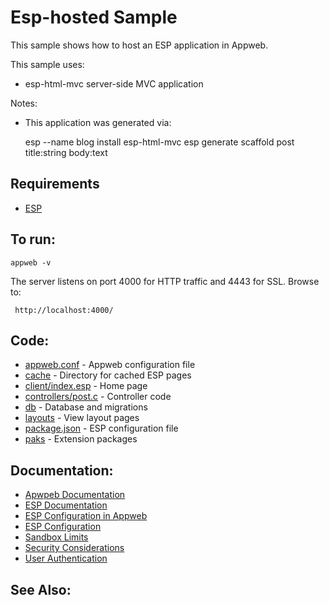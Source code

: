 Esp-hosted Sample
===

This sample shows how to host an ESP application in Appweb.

This sample uses:

* esp-html-mvc server-side MVC application

Notes:
* This application was generated via:

    esp --name blog install esp-html-mvc
    esp generate scaffold post title:string body:text

Requirements
---
* [ESP](https://embedthis.com/esp/download.html)

To run:
---
    appweb -v

The server listens on port 4000 for HTTP traffic and 4443 for SSL. Browse to: 
 
     http://localhost:4000/

Code:
---
* [appweb.conf](appweb.conf) - Appweb configuration file
* [cache](cache) - Directory for cached ESP pages
* [client/index.esp](client/index.esp) - Home page
* [controllers/post.c](controllers/post.c) - Controller code
* [db](db) - Database and migrations
* [layouts](layouts) - View layout pages
* [package.json](package.json) - ESP configuration file
* [paks](paks) - Extension packages

Documentation:
---
* [Apwpeb Documentation](https://embedthis.com/appweb/doc/index.html)
* [ESP Documentation](https://embedthis.com/esp/doc/index.html)
* [ESP Configuration in Appweb](https://embedthis.com/appweb/doc/guide/esp/users/configuration.html#directives)
* [ESP Configuration](https://embedthis.com/esp/doc/guide/esp/users/config.html)
* [Sandbox Limits](https://embedthis.com/appweb/doc/users/dir/sandbox.html)
* [Security Considerations](https://embedthis.com/appweb/doc/users/security.html)
* [User Authentication](https://embedthis.com/appweb/doc/users/authentication.html)

See Also:
---
